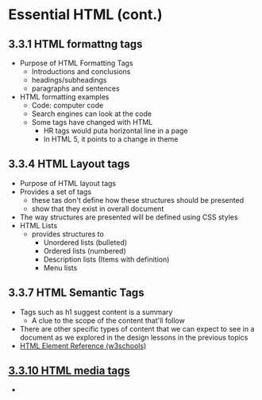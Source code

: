 # Essential HTML (cont.)
## 3.3.1 HTML formattng tags
* Purpose of HTML Formatting Tags
  * Introductions and conclusions
  * headings/subheadings
  * paragraphs and sentences
* HTML formatting examples
  * Code: computer code
  * Search engines can look at the code
  * Some tags have changed with HTML
    * HR tags would puta horizontal line in a page
    * In HTML 5, it points to a change in theme

## 3.3.4 HTML Layout tags
* Purpose of HTML layout tags
* Provides a set of tags
  * these tas don't define how these structures should be presented
  * show that they exist in overall document
* The way structures are presented will be defined using CSS styles
* HTML Lists
  * provides structures to
    * Unordered lists (bulleted)
    * Ordered lists (numbered)
    * Description lists (Items with definition)
    * Menu lists

## 3.3.7 HTML Semantic Tags
* Tags such as h1 suggest content is a summary
  * A clue to the scope of the content that'll follow
* There are other specific types of content that we can expect to see in a document as we explored in the design lessons in the previous topics
* [HTML Element Reference (w3schools)](https://www.w3schools.com/tags/ref_byfunc.asp)

<!--Video: -->
## [3.3.10 HTML media  tags](https://www.coursera.org/learn/uol-web-development/lecture/nWjWI/lecture-3-3-10-html-media-tags)
* 
